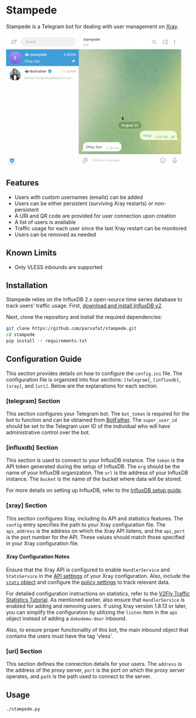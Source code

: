 # Stampede

Stampede is a Telegram bot for dealing with user management on [Xray](https://github.com/XTLS/Xray-core/).

![demo](demo.gif)

## Features

- Users with custom usernames (emails) can be added
- Users can be either persistent (surviving Xray restarts) or non-persistent
- A URI and QR code are provided for user connection upon creation
- A list of users is available
- Traffic usage for each user since the last Xray restart can be monitored
- Users can be removed as needed

## Known Limits

- Only VLESS inbounds are supported

## Installation

Stampede relies on the InfluxDB 2.x open-source time series database to track users' traffic usage. First, [download and install InfluxDB v2](https://docs.influxdata.com/influxdb/v2/install/#download-and-install-influxdb-v2).

Next, clone the repository and install the required dependencies:

```bash
git clone https://github.com/parsafat/stampede.git
cd stampede
pip install -r requirements.txt
```

## Configuration Guide

This section provides details on how to configure the `config.ini` file. The configuration file is organized into four sections: `[telegram]`, `[influxdb]`, `[xray]`, and `[uri]`. Below are the explanations for each section.

### [telegram] Section

This section configures your Telegram bot. The `bot_token` is required for the bot to function and can be obtained from [BotFather](https://t.me/BotFather). The `super_user_id` should be set to the Telegram user ID of the individual who will have administrative control over the bot.

### [influxdb] Section

This section is used to connect to your InfluxDB instance. The `token` is the API token generated during the setup of InfluxDB. The `org` should be the name of your InfluxDB organization. The `url` is the address of your InfluxDB instance. The `bucket` is the name of the bucket where data will be stored.

For more details on setting up InfluxDB, refer to the [InfluxDB setup guide](https://docs.influxdata.com/influxdb/v2/get-started/setup/).

### [xray] Section


This section configures Xray, including its API and statistics features. The `config` entry specifies the path to your Xray configuration file. The `api_address` is the address on which the Xray API listens, and the `api_port` is the port number for the API. These values should match those specified in your Xray configuration file.

#### Xray Configuration Notes

Ensure that the Xray API is configured to enable `HandlerService` and `StatsService` in the [API settings](https://xtls.github.io/config/api.html#apiobject) of your Xray configuration. Also, include the [`stats` object](https://xtls.github.io/config/stats.html#statsobject) and configure the [policy settings](https://xtls.github.io/config/policy.html#policyobject) to track relevant data.

For detailed configuration instructions on statistics, refer to the [V2Fly Traffic Statistics Tutorial](https://guide.v2fly.org/advanced/traffic.html). As mentioned earlier, also ensure that `HandlerService` is enabled for adding and removing users. If using Xray version 1.8.13 or later, you can simplify the configuration by utilizing the `listen` item in the `api` object instead of adding a `dokodemo-door` inbound.

Also, to ensure proper functionality of this bot, the main inbound object that contains the users must have the tag 'vless'.

### [uri] Section

This section defines the connection details for your users. The `address` is the address of the proxy server, `port` is the port on which the proxy server operates, and `path` is the path used to connect to the server.

## Usage

```bash
./stampede.py
```
